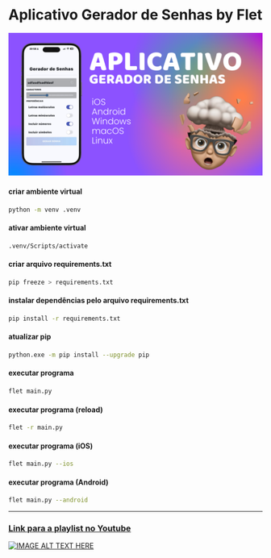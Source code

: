 ﻿# Aplicativo Gerador de Senhas by Flet

<img src="imagens/1.png" alt="Imagem do Aplicativo">

#### criar ambiente virtual
```bash
python -m venv .venv
```

#### ativar ambiente virtual
```bash
.venv/Scripts/activate
```

#### criar arquivo requirements.txt
```bash
pip freeze > requirements.txt
```

#### instalar dependências pelo arquivo requirements.txt
```bash
pip install -r requirements.txt
```

#### atualizar pip
```bash
python.exe -m pip install --upgrade pip
```

#### executar programa
```bash
flet main.py
```

#### executar programa (reload) 
```bash
flet -r main.py
```

#### executar programa (iOS)
```bash
flet main.py --ios
```

#### executar programa (Android)
```bash
flet main.py --android
```

*  * *
### [Link para a playlist no Youtube](https://www.youtube.com/watch?v=aSlbYzvsOGI&list=PLjEMBqp7RZOwqyFHGj9f5QSz9xx17HDz6&ab_channel=PyFlet)


[![IMAGE ALT TEXT HERE](https://img.youtube.com/vi/aSlbYzvsOGI/maxresdefault.jpg)](https://www.youtube.com/live/aSlbYzvsOGI)
